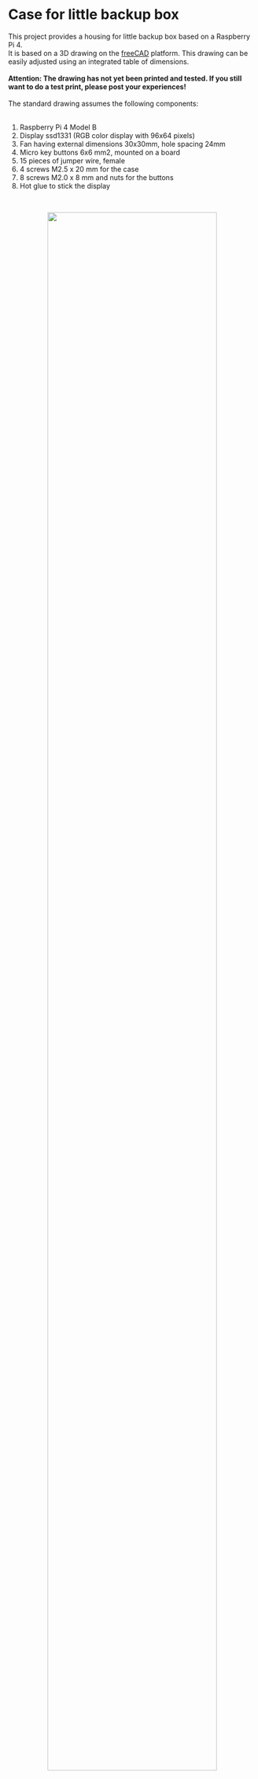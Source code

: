 # Case for little backup box

This project provides a housing for little backup box based on a Raspberry Pi 4.<br>
It is based on a 3D drawing on the <a href="https://www.freecad.org">freeCAD</a> platform. This drawing can be easily adjusted using an integrated table of dimensions.<br>
<br>
**Attention: The drawing has not yet been printed and tested. If you still want to do a test print, please post your experiences!**<br>
<br>
The standard drawing assumes the following components:<br>
<br>
1. Raspberry Pi 4 Model B
2. Display ssd1331 (RGB color display with 96x64 pixels)
3. Fan having external dimensions 30x30mm, hole spacing 24mm
4. Micro key buttons 6x6 mm2, mounted on a board
5. 15 pieces of jumper wire, female
6. 4 screws M2.5 x 20 mm for the case
7. 8 screws M2.0 x 8 mm and nuts for the buttons
8. Hot glue to stick the display

<br>
<figure align="center">
	<img src="https://github.com/outdoorbits/case-for-little-backup-box/blob/main/images/case-full.png" align="center" width="90%">
	<figcaption>The whole case</figcaption>
</figure>

<figure align="center">
	<img src="https://github.com/outdoorbits/case-for-little-backup-box/blob/main/images/case-bottom.png" align="center" width="90%">
	<figcaption>The bottom</figcaption>
</figure>

<figure align="center">
	<img src="https://github.com/outdoorbits/case-for-little-backup-box/blob/main/images/case-top-inner.png" align="center" width="90%">
	<figcaption>Inside view of the top</figcaption>
</figure>

<figure align="center">
	<img src="https://github.com/outdoorbits/case-for-little-backup-box/blob/main/images/fan.webp" align="center" width="50%">
	<figcaption>Fan, look for &quot;<a href="https://thepihut.com/products/highpi-pro-5v-fan-software-controlled">5V Fan - Software-Controlled</a>&quot;</figcaption>
</figure>

<figure align="center">
	<img src="https://github.com/outdoorbits/case-for-little-backup-box/blob/main/images/micro-buttons-6x6.png" align="center" width="50%">
	<figcaption>Mico buttons, look for &quot;<a href="https://eckstein-shop.de/10xMicroKeyTaster6x6mmButtonsModuleRastermaC39F22C54mm12V2F50mA">Micro key button</a>&quot;</figcaption>
</figure>
